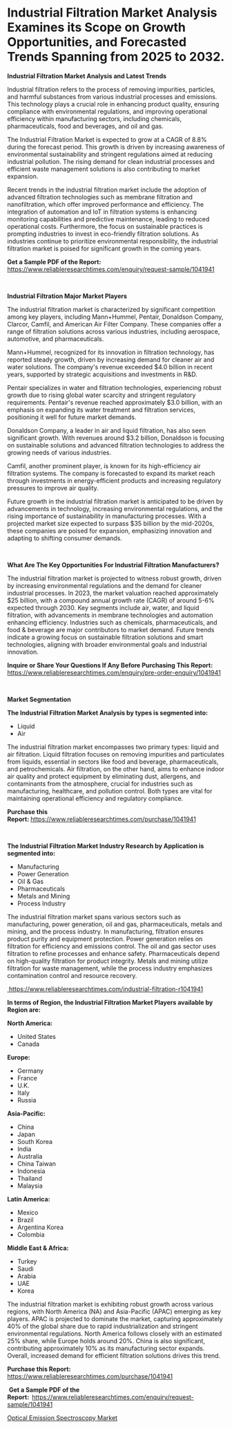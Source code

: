 <p><h1>Industrial Filtration Market Analysis Examines its Scope on Growth Opportunities, and Forecasted Trends Spanning from 2025 to 2032.</h1></p><p><strong>Industrial Filtration Market Analysis and Latest Trends</strong></p>
<p><p>Industrial filtration refers to the process of removing impurities, particles, and harmful substances from various industrial processes and emissions. This technology plays a crucial role in enhancing product quality, ensuring compliance with environmental regulations, and improving operational efficiency within manufacturing sectors, including chemicals, pharmaceuticals, food and beverages, and oil and gas.</p><p>The Industrial Filtration Market is expected to grow at a CAGR of 8.8% during the forecast period. This growth is driven by increasing awareness of environmental sustainability and stringent regulations aimed at reducing industrial pollution. The rising demand for clean industrial processes and efficient waste management solutions is also contributing to market expansion.</p><p>Recent trends in the industrial filtration market include the adoption of advanced filtration technologies such as membrane filtration and nanofiltration, which offer improved performance and efficiency. The integration of automation and IoT in filtration systems is enhancing monitoring capabilities and predictive maintenance, leading to reduced operational costs. Furthermore, the focus on sustainable practices is prompting industries to invest in eco-friendly filtration solutions. As industries continue to prioritize environmental responsibility, the industrial filtration market is poised for significant growth in the coming years.</p></p>
<p><strong>Get a Sample PDF of the Report:&nbsp;</strong> <a href="https://www.reliableresearchtimes.com/enquiry/request-sample/1041941?utm_campaign=2199&utm_medium=2&utm_source=Github&utm_content=ia&utm_term=16022025&utm_id=industrial-filtration">https://www.reliableresearchtimes.com/enquiry/request-sample/1041941</a></p>
<p>&nbsp;</p>
<p><strong>Industrial Filtration Major Market Players</strong></p>
<p><p>The industrial filtration market is characterized by significant competition among key players, including Mann+Hummel, Pentair, Donaldson Company, Clarcor, Camfil, and American Air Filter Company. These companies offer a range of filtration solutions across various industries, including aerospace, automotive, and pharmaceuticals.</p><p>Mann+Hummel, recognized for its innovation in filtration technology, has reported steady growth, driven by increasing demand for cleaner air and water solutions. The company's revenue exceeded $4.0 billion in recent years, supported by strategic acquisitions and investments in R&D.</p><p>Pentair specializes in water and filtration technologies, experiencing robust growth due to rising global water scarcity and stringent regulatory requirements. Pentair's revenue reached approximately $3.0 billion, with an emphasis on expanding its water treatment and filtration services, positioning it well for future market demands.</p><p>Donaldson Company, a leader in air and liquid filtration, has also seen significant growth. With revenues around $3.2 billion, Donaldson is focusing on sustainable solutions and advanced filtration technologies to address the growing needs of various industries. </p><p>Camfil, another prominent player, is known for its high-efficiency air filtration systems. The company is forecasted to expand its market reach through investments in energy-efficient products and increasing regulatory pressures to improve air quality.</p><p>Future growth in the industrial filtration market is anticipated to be driven by advancements in technology, increasing environmental regulations, and the rising importance of sustainability in manufacturing processes. With a projected market size expected to surpass $35 billion by the mid-2020s, these companies are poised for expansion, emphasizing innovation and adapting to shifting consumer demands.</p></p>
<p>&nbsp;</p>
<p><strong>What Are The Key Opportunities For Industrial Filtration Manufacturers?</strong></p>
<p><p>The industrial filtration market is projected to witness robust growth, driven by increasing environmental regulations and the demand for cleaner industrial processes. In 2023, the market valuation reached approximately $25 billion, with a compound annual growth rate (CAGR) of around 5-6% expected through 2030. Key segments include air, water, and liquid filtration, with advancements in membrane technologies and automation enhancing efficiency. Industries such as chemicals, pharmaceuticals, and food & beverage are major contributors to market demand. Future trends indicate a growing focus on sustainable filtration solutions and smart technologies, aligning with broader environmental goals and industrial innovation.</p></p>
<p><strong>Inquire or Share Your Questions If Any Before Purchasing This Report:</strong> <a href="https://www.reliableresearchtimes.com/enquiry/pre-order-enquiry/1041941?utm_campaign=2199&utm_medium=2&utm_source=Github&utm_content=ia&utm_term=16022025&utm_id=industrial-filtration">https://www.reliableresearchtimes.com/enquiry/pre-order-enquiry/1041941</a></p>
<p>&nbsp;</p>
<p><strong>Market Segmentation</strong></p>
<p><strong>The Industrial Filtration Market Analysis by types is segmented into:</strong></p>
<p><ul><li>Liquid</li><li>Air</li></ul></p>
<p><p>The industrial filtration market encompasses two primary types: liquid and air filtration. Liquid filtration focuses on removing impurities and particulates from liquids, essential in sectors like food and beverage, pharmaceuticals, and petrochemicals. Air filtration, on the other hand, aims to enhance indoor air quality and protect equipment by eliminating dust, allergens, and contaminants from the atmosphere, crucial for industries such as manufacturing, healthcare, and pollution control. Both types are vital for maintaining operational efficiency and regulatory compliance.</p></p>
<p><strong>Purchase this Report:&nbsp;</strong><a href="https://www.reliableresearchtimes.com/purchase/1041941?utm_campaign=2199&utm_medium=2&utm_source=Github&utm_content=ia&utm_term=16022025&utm_id=industrial-filtration">https://www.reliableresearchtimes.com/purchase/1041941</a></p>
<p>&nbsp;</p>
<p><strong>The Industrial Filtration Market Industry Research by Application is segmented into:</strong></p>
<p><ul><li>Manufacturing</li><li>Power Generation</li><li>Oil & Gas</li><li>Pharmaceuticals</li><li>Metals and Mining</li><li>Process Industry</li></ul></p>
<p><p>The industrial filtration market spans various sectors such as manufacturing, power generation, oil and gas, pharmaceuticals, metals and mining, and the process industry. In manufacturing, filtration ensures product purity and equipment protection. Power generation relies on filtration for efficiency and emissions control. The oil and gas sector uses filtration to refine processes and enhance safety. Pharmaceuticals depend on high-quality filtration for product integrity. Metals and mining utilize filtration for waste management, while the process industry emphasizes contamination control and resource recovery.</p></p>
<p><a href="https://www.reliableresearchtimes.com/industrial-filtration-r1041941?utm_campaign=2199&utm_medium=2&utm_source=Github&utm_content=ia&utm_term=16022025&utm_id=industrial-filtration">&nbsp;https://www.reliableresearchtimes.com/industrial-filtration-r1041941</a></p>
<p><strong>In terms of Region, the Industrial Filtration Market Players available by Region are:</strong></p>
<p>
    <p> <strong> North America: </strong>
        <ul>
            <li>United States</li>
            <li>Canada</li>
        </ul>
        </p> 
    <p> <strong> Europe: </strong>
        <ul>
            <li>Germany</li>
            <li>France</li>
            <li>U.K.</li>
            <li>Italy</li>
            <li>Russia</li>
        </ul>
        </p> 
    <p> <strong> Asia-Pacific: </strong>
        <ul>
            <li>China</li>
            <li>Japan</li>
            <li>South Korea</li>
            <li>India</li>
            <li>Australia</li>
            <li>China Taiwan</li>
            <li>Indonesia</li>
            <li>Thailand</li>
            <li>Malaysia</li>
        </ul>
        </p> 
    <p> <strong> Latin America: </strong>
        <ul>
            <li>Mexico</li>
            <li>Brazil</li>
            <li>Argentina Korea</li>
            <li>Colombia</li>
        </ul>
        </p> 
    <p> <strong> Middle East & Africa: </strong>
        <ul>
            <li>Turkey</li>
            <li>Saudi</li>
            <li>Arabia</li>
            <li>UAE</li>
            <li>Korea</li>
        </ul>
    </p>
    </p>
<p><p>The industrial filtration market is exhibiting robust growth across various regions, with North America (NA) and Asia-Pacific (APAC) emerging as key players. APAC is projected to dominate the market, capturing approximately 40% of the global share due to rapid industrialization and stringent environmental regulations. North America follows closely with an estimated 25% share, while Europe holds around 20%. China is also significant, contributing approximately 10% as its manufacturing sector expands. Overall, increased demand for efficient filtration solutions drives this trend.</p></p>
<p><strong>Purchase this Report: </strong><a href="https://www.reliableresearchtimes.com/purchase/1041941?utm_campaign=2199&utm_medium=2&utm_source=Github&utm_content=ia&utm_term=16022025&utm_id=industrial-filtration">https://www.reliableresearchtimes.com/purchase/1041941</a></p>
<p>&nbsp;<strong>Get a Sample PDF of the Report:&nbsp;&nbsp;</strong><a href="https://www.reliableresearchtimes.com/enquiry/request-sample/1041941?utm_campaign=2199&utm_medium=2&utm_source=Github&utm_content=ia&utm_term=16022025&utm_id=industrial-filtration">https://www.reliableresearchtimes.com/enquiry/request-sample/1041941</a></p>
<p><strong></strong></p>
<p><p><a href="https://github.com/LilianFaulkner65/Market-Research-Report-List-1/blob/main/optical-emission-spectroscopy-market.md?utm_campaign=2199&utm_medium=2&utm_source=Github&utm_content=ia&utm_term=16022025&utm_id=industrial-filtration">Optical Emission Spectroscopy Market</a></p></p>